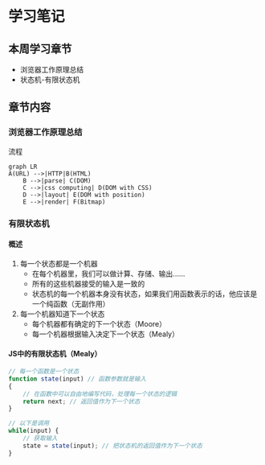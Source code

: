 # 学习笔记

## 本周学习章节
* 浏览器工作原理总结
* 状态机-有限状态机

## 章节内容

### 浏览器工作原理总结

流程  
```mermaid
graph LR
A(URL) -->|HTTP|B(HTML)
    B -->|parse| C(DOM)
    C -->|css computing| D(DOM with CSS)
    D -->|layout| E(DOM with position)
    E -->|render| F(Bitmap)
```

### 有限状态机

#### 概述
1. 每一个状态都是一个机器
   * 在每个机器里，我们可以做计算、存储、输出......
   * 所有的这些机器接受的输入是一致的
   * 状态机的每一个机器本身没有状态，如果我们用函数表示的话，他应该是一个纯函数（无副作用）
2. 每一个机器知道下一个状态
   * 每个机器都有确定的下一个状态（Moore）
   * 每一个机器根据输入决定下一个状态（Mealy）
  
#### JS中的有限状态机（Mealy）

```JavaScript
// 每一个函数是一个状态
function state(input) // 函数参数就是输入
{
    // 在函数中可以自由地编写代码，处理每一个状态的逻辑
    return next; // 返回值作为下一个状态
}

// 以下是调用
while(input) {
    // 获取输入
    state = state(input); // 把状态机的返回值作为下一个状态
}
```